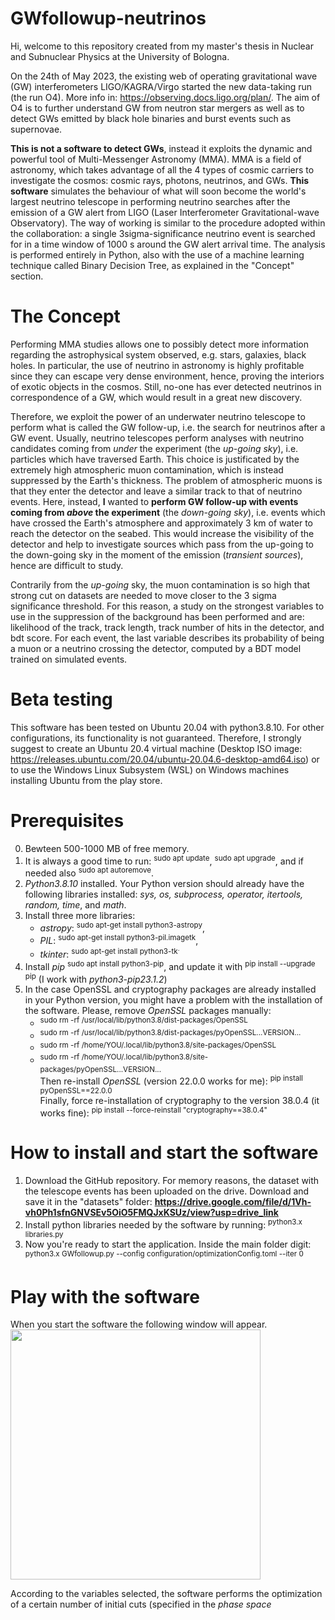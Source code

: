 # GWfollowup-neutrinos
Hi, welcome to this repository created from my master's thesis in Nuclear and Subnuclear Physics at the University of Bologna.

On the 24th of May 2023, the existing web of operating gravitational wave (GW) interferometers LIGO/KAGRA/Virgo started the new data-taking run (the run O4). More info in: https://observing.docs.ligo.org/plan/.
The aim of O4 is to further understand GW from neutron star mergers as well as to detect GWs emitted by black hole binaries and burst events such as supernovae.

**This is not a software to detect GWs**, instead it exploits the dynamic and powerful tool of Multi-Messenger Astronomy (MMA). MMA is a field of astronomy, which takes advantage of all the 4 types of cosmic carriers to investigate the cosmos: cosmic rays, photons, neutrinos, and GWs.
**This software** simulates the behaviour of what will soon become the world's largest neutrino telescope in performing neutrino searches after the emission of a GW alert from LIGO (Laser Interferometer Gravitational-wave Observatory). The way of working is similar to the procedure adopted within the collaboration: a single 3sigma-significance neutrino event is searched for in a time window of 1000 s around the GW alert arrival time. 
The analysis is performed entirely in Python, also with the use of a machine learning technique called Binary Decision Tree, as explained in the "Concept" section.

# The Concept
Performing MMA studies allows one to possibly detect more information regarding the astrophysical system observed, e.g. stars, galaxies, black holes. In particular, the use of neutrino in astronomy is highly profitable since they can escape very dense environment, hence, proving the interiors of exotic objects in the cosmos. Still, no-one has ever detected neutrinos in correspondence of a GW, which would result in a great new discovery.

Therefore, we exploit the power of an underwater neutrino telescope to perform what is called the GW follow-up, i.e. the search for neutrinos after a GW event. 
Usually, neutrino telescopes perform analyses with neutrino candidates coming from _under_ the experiment (the _up-going sky_), i.e. particles which have traversed Earth. This choice is justificated by the extremely high atmospheric muon contamination, which is instead suppressed by the Earth's thickness. The problem of atmospheric muons is that they enter the detector and leave a similar track to that of neutrino events.
Here, instead, **I** wanted to **perform GW follow-up with events coming from _above_ the experiment** (the _down-going sky_), i.e. events which have crossed the Earth's atmosphere and approximately 3 km of water to reach the detector on the seabed. This would increase the visibility of the detector and help to investigate sources which pass from the up-going to the down-going sky in the moment of the emission (_transient sources_), hence are difficult to study.

Contrarily from the _up-going_ sky, the muon contamination is so high that strong cut on datasets are needed to move closer to the 3 sigma significance threshold. For this reason, a study on the strongest variables to use in the suppression of the background has been performed and are: likelihood of the track, track length, track number of hits in the detector, and bdt score. For each event, the last variable describes its probability of being a muon or a neutrino crossing the detector, computed by a BDT model trained on simulated events.

# Beta testing
This software has been tested on Ubuntu 20.04 with python3.8.10. For other configurations, its functionality is not guaranteed.
Therefore, I strongly suggest to create an Ubuntu 20.4 virtual machine (Desktop ISO image: https://releases.ubuntu.com/20.04/ubuntu-20.04.6-desktop-amd64.iso) or to use the Windows Linux Subsystem (WSL) on Windows machines installing Ubuntu from the play store.

# Prerequisites
0. Bewteen 500-1000 MB of free memory.
1. It is always a good time to run: <sup>sudo apt update</sup>, <sup>sudo apt upgrade</sup>, and if needed also <sup>sudo apt autoremove</sup>.
2. _Python3.8.10_ installed. Your Python version should already have the following libraries installed: _sys, os, subprocess, operator, itertools, random, time_, and _math_.
3. Install three more libraries:
	+ _astropy_: <sup>sudo apt-get install python3-astropy</sup>,
	+ _PIL_: <sup>sudo apt-get install python3-pil.imagetk</sup>,
	+ _tkinter_: <sup>sudo apt-get install python3-tk<sup>.
5. Install _pip_ <sup>sudo apt install python3-pip</sup>, and update it with <sup>pip install --upgrade pip</sup> (I work with _python3-pip23.1.2_)
6. In the case OpenSSL and cryptography packages are already installed in your Python version, you might have a problem with the installation of the software. Please, remove _OpenSSL_ packages manually:
	+ <sup>sudo rm -rf /usr/local/lib/python3.8/dist-packages/OpenSSL</sup>
	+ <sup>sudo rm -rf /usr/local/lib/python3.8/dist-packages/pyOpenSSL...VERSION...</sup>
	+ <sup>sudo rm -rf /home/YOU/.local/lib/python3.8/site-packages/OpenSSL</sup>
	+ <sup>sudo rm -rf /home/YOU/.local/lib/python3.8/site-packages/pyOpenSSL...VERSION...</sup>  
Then re-install _OpenSSL_ (version 22.0.0 works for me): <sup>pip install pyOpenSSL==22.0.0</sup>  
Finally, force re-installation of cryptography to the version 38.0.4 (it works fine): <sup>pip install --force-reinstall "cryptography==38.0.4"</sup>
   
# How to install and start the software
1. Download the GitHub repository. For memory reasons, the dataset with the telescope events has been uploaded on the drive. Download and save it in the "datasets" folder: **https://drive.google.com/file/d/1Vh-vh0Ph1sfnGNVSEv5OiO5FMQJxKSUz/view?usp=drive_link**
2. Install python libraries needed by the software by running: <sup>python3.x libraries.py</sup>
4. Now you're ready to start the application. Inside the main folder digit: <sup>python3.x GWfollowup.py --config configuration/optimizationConfig.toml --iter 0</sup>

# Play with the software
When you start the software the following window will appear.  
<img src="https://github.com/francescomagnani/GWfollowup-neutrinos/assets/75760916/dd525b37-1379-4f59-8653-b5f3628a7480" width="400">

According to the variables selected, the software performs the optimization of a certain number of initial cuts (specified in the _phase space_
